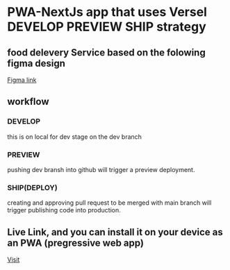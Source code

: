 # PWA-NextJs app that uses Versel DEVELOP PREVIEW SHIP strategy

## food delevery Service based on the folowing figma design

[Figma link](<https://www.figma.com/file/4I0g5h5omkYF4ESpq6Z7yk/Web-App-(Copy)?node-id=0%3A1>)

## workflow

### DEVELOP

this is on local for dev stage on the dev branch

### PREVIEW

pushing dev bransh into github will trigger a preview deployment.

### SHIP(DEPLOY)

creating and approving pull request to be merged with main branch will trigger publishing code into production.

## Live Link, and you can install it on your device as an PWA (pregressive web app)

[Visit](https://delivery-next-urnj.vercel.app/)
